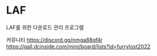 # LAF
LAF를 위한 다운로드 관리 프로그램

커뮤니티
https://discord.gg/nmga88qf4r
https://gall.dcinside.com/mini/board/lists?id=furrylost2022
